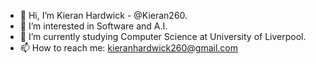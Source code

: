 - 👋 Hi, I’m Kieran Hardwick - @Kieran260.
- 👀 I’m interested in Software and A.I.
- 🌱 I’m currently studying Computer Science at University of Liverpool.
- 📫 How to reach me: kieranhardwick260@gmail.com
